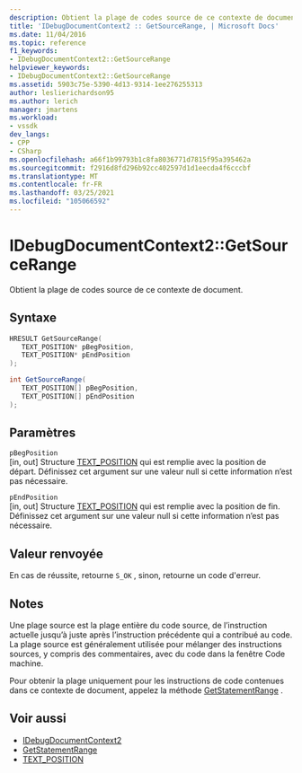 ```yaml
---
description: Obtient la plage de codes source de ce contexte de document.
title: 'IDebugDocumentContext2 :: GetSourceRange, | Microsoft Docs'
ms.date: 11/04/2016
ms.topic: reference
f1_keywords:
- IDebugDocumentContext2::GetSourceRange
helpviewer_keywords:
- IDebugDocumentContext2::GetSourceRange
ms.assetid: 5903c75e-5390-4d13-9314-1ee276255313
author: leslierichardson95
ms.author: lerich
manager: jmartens
ms.workload:
- vssdk
dev_langs:
- CPP
- CSharp
ms.openlocfilehash: a66f1b99793b1c8fa8036771d7815f95a395462a
ms.sourcegitcommit: f2916d8fd296b92cc402597d1d1eecda4f6cccbf
ms.translationtype: MT
ms.contentlocale: fr-FR
ms.lasthandoff: 03/25/2021
ms.locfileid: "105066592"
---
```

# <a name="idebugdocumentcontext2getsourcerange"></a>IDebugDocumentContext2::GetSourceRange
Obtient la plage de codes source de ce contexte de document.

## <a name="syntax"></a>Syntaxe

```cpp
HRESULT GetSourceRange( 
   TEXT_POSITION* pBegPosition,
   TEXT_POSITION* pEndPosition
);
```

```csharp
int GetSourceRange( 
   TEXT_POSITION[] pBegPosition,
   TEXT_POSITION[] pEndPosition
);
```

## <a name="parameters"></a>Paramètres
`pBegPosition`\
[in, out] Structure [TEXT_POSITION](../../../extensibility/debugger/reference/text-position.md) qui est remplie avec la position de départ. Définissez cet argument sur une valeur null si cette information n’est pas nécessaire.

`pEndPosition`\
[in, out] Structure [TEXT_POSITION](../../../extensibility/debugger/reference/text-position.md) qui est remplie avec la position de fin. Définissez cet argument sur une valeur null si cette information n’est pas nécessaire.

## <a name="return-value"></a>Valeur renvoyée
 En cas de réussite, retourne `S_OK` , sinon, retourne un code d'erreur.

## <a name="remarks"></a>Notes
 Une plage source est la plage entière du code source, de l’instruction actuelle jusqu’à juste après l’instruction précédente qui a contribué au code. La plage source est généralement utilisée pour mélanger des instructions sources, y compris des commentaires, avec du code dans la fenêtre Code machine.

 Pour obtenir la plage uniquement pour les instructions de code contenues dans ce contexte de document, appelez la méthode [GetStatementRange](../../../extensibility/debugger/reference/idebugdocumentcontext2-getstatementrange.md) .

## <a name="see-also"></a>Voir aussi
- [IDebugDocumentContext2](../../../extensibility/debugger/reference/idebugdocumentcontext2.md)
- [GetStatementRange](../../../extensibility/debugger/reference/idebugdocumentcontext2-getstatementrange.md)
- [TEXT_POSITION](../../../extensibility/debugger/reference/text-position.md)
